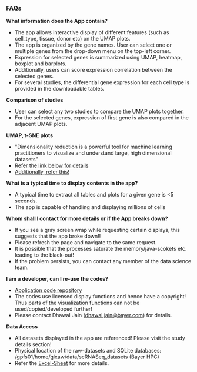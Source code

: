 ### FAQs

**What information does the App contain?**
- The app allows interactive display of different features (such as cell_type, tissue, donor etc) on the UMAP plots.
- The app is organized by the gene names. User can select one or multiple genes from the drop-down menu on the top-left corner. 
- Expression for selected genes is summarized using UMAP, heatmap, boxplot and barplots.
- Additionally, users can score expression correlation between the selected genes. 
- For several studies, the differential gene expression for each cell type is provided in the downloadable tables.


**Comparison of studies**
- User can select any two studies to compare the UMAP plots together.
- For the selected genes, expression of first gene is also compared in the adjacent UMAP plots.
    
**UMAP, t-SNE plots**
- "Dimensionality reduction is a powerful tool for machine learning practitioners to visualize and understand large, high dimensional datasets"
- [Refer the link below for details](https://pair-code.github.io/understanding-umap/#:~:text=In%20the%20simplest%20sense%2C%20UMAP,as%20structurally%20similar%20as%20possible.&text=In%20order%20to%20construct%20the,a%20%22fuzzy%20simplicial%20complex%22) 
- [Additionally, refer this!](https://towardsdatascience.com/how-exactly-umap-works-13e3040e1668)


**What is a typical time to display contents in the app?**
- A typical time to extract all tables and plots for a given gene is <5 seconds. 
- The app is capable of handling and displaying millions of cells

**Whom shall I contact for more details or if the App breaks down?**
- If you see a gray screen wrap while requesting certain displays, this suggests that the app broke down!!
- Please refresh the page and navigate to the same request.
- It is possible that the processes saturate the memory/java-scokets etc. leading to the black-out! 
- If the problem persists, you can contact any member of the data science team.

**I am a developer, can I re-use the codes?**
- [Application code repository](https://gitlab.bayer.com/pdd_lab/pddsinglecell_shinyapp)
- The codes use licensed display functions and hence have a copyright! Thus parts of the visualization functions can not be used/copied/developed further! 
- Please contact Dhawal Jain (dhawal.jain@bayer.com) for details.

**Data Access**
- All datasets displayed in the app are referenced! Please visit the study details section! 
- Physical location of the raw-datasets and SQLite databases: /gpfs01/home/glxaw/data/scRNASeq_datasets (Bayer HPC) 
- Refer the [Excel-Sheet](documents/study_details.xlsx) for more details.

